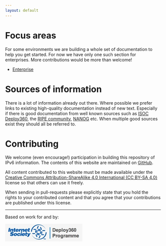 ```yaml
---
layout: default
---
```


Focus areas
===========
For some environments we are building a whole set of documentation to help
you get started.  For now we have only one such section for enterprises. 
More contributions would be more than welcome!

- [Enterprise](enterprise)

Sources of information
======================
There is a lot of information already out there.  Where possible we prefer
links to existing high-quality documentation instead of new text. 
Especially if there is good documentation from well known sources such as
[ISOC Deploy360](http://www.internetsociety.org/deploy360/), the
[RIPE community](https://www.ripe.net/participate/ripe),
[NANOG](https://www.nanog.org) etc.  When multiple good sources exist they
should all be referred to.

Contributing
============
We welcome (even encourage!) participation in building this repository of
IPv6 information. The contents of this website are maintained on 
[GitHub](https://github.com/ipv6guide/ipv6guide.github.io).

All content contributed to this website must be made available under the
[Creative Commons Attribution-ShareAlike 4.0 International 
(CC BY-SA 4.0)](http://creativecommons.org/licenses/by-sa/4.0/) license
so that others can use it freely.

When sending in pull-requests please explicitly state that you hold the
rights to your contributed content and that you agree that your contributions
are published under this license.

-----
Based on work for and by:

[![ISOC Deploy360](isoc-deploy360.jpg)](http://www.internetsociety.org/deploy360/)
